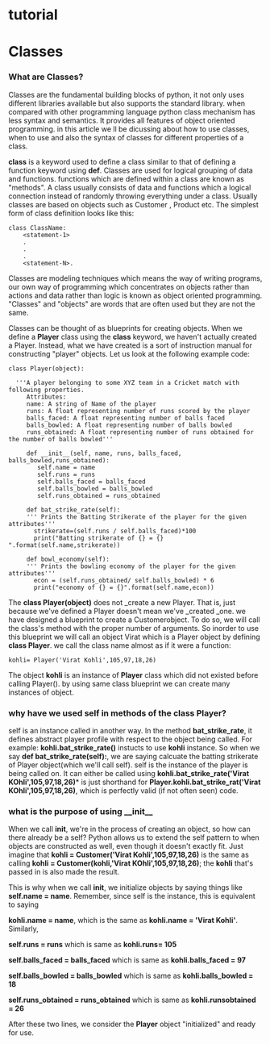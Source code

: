 # tutorial

<h1> Classes </h1>
<h3>What are Classes?</h3>

Classes are the fundamental building blocks of python, it not only uses different libraries available but also supports the standard library. when compared with other programming language python class mechanism has less syntax and semantics. It provides all features of object oriented programming. in this article we ll be dicussing about how to use classes, when to use and also the syntax of classes for different properties of a class.

**class** is a keyword used to define a class similar to that of defining a function keyword using **def**. Classes are used for logical grouping of data and functions. functions which are defined within a class are known as "methods". A class usually consists of data and functions which a logical connection instead of randomly throwing everything under a class. Usually classes are based on objects such as Customer , Product etc. The simplest form of class definition looks like this:

```
class ClassName:
    <statement-1>
    .
    .
    .
    <statement-N>.
```
Classes are modeling techniques which means the way of writing programs, our own way of programming which concentrates on objects rather than actions and data rather than logic is known as object oriented programming. "Classes" and "objects" are words that are often used but they are not the same.

Classes can be thought of as blueprints for creating objects. When we define a **Player** class using the **class** keyword, we haven't actually created a Player. Instead, what we have created is a sort of instruction manual for constructing "player" objects. Let us look at the following example code:

```
class Player(object):

  '''A player belonging to some XYZ team in a Cricket match with following properties. 
     Attributes: 
     name: A string of Name of the player 
     runs: A float representing number of runs scored by the player 
     balls_faced: A float representing number of balls faced 
     balls_bowled: A float representing number of balls bowled 
     runs_obtained: A float representing number of runs obtained for the number of balls bowled'''
     
     def __init__(self, name, runs, balls_faced, balls_bowled,runs_obtained):
        self.name = name
        self.runs = runs
        self.balls_faced = balls_faced
        self.balls_bowled = balls_bowled
        self.runs_obtained = runs_obtained

     def bat_strike_rate(self):
     ''' Prints the Batting Strikerate of the player for the given attributes'''
       strikerate=(self.runs / self.balls_faced)*100
       print("Batting strikerate of {} = {} ".format(self.name,strikerate))

     def bowl_economy(self):
     ''' Prints the bowling economy of the player for the given attributes'''
       econ = (self.runs_obtained/ self.balls_bowled) * 6
       print("economy of {} = {}".format(self.name,econ))
```

The **class Player(object)** does not _create a new Player. That is, just because we've defined a Player doesn't mean we've _created _one. we have designed a blueprint to create a Customerobject. To do so, we will call the class's  method with the proper number of arguments. So inorder to use this blueprint we will call an object Virat which is a Player object by defining **class Player**. we call the class name almost as if it were a function:

```kohli= Player('Virat Kohli',105,97,18,26)```

The object **kohli** is an instance of **Player** class which did not existed before calling Player(). by using same class blueprint we can create many instances of object.

<h3>why have we used self in methods of the class Player?</h3>

self is an instance called in another way. In the method **bat_strike_rate**, it defines abstract player profile with respect to the object being called. For example: **kohli.bat_strike_rate()** instucts to use **kohli** instance.
So when we say **def bat_strike_rate(self):**, we are saying calcuate the batting strikerate of Player object(which we'll call self). self is the instance of the player is being called on. It can either be called using **kohli.bat_strike_rate('Virat KOhli',105,97,18,26)*** is just shorthand for **Player.kohli.bat_strike_rat('Virat KOhli',105,97,18,26)**, which is perfectly valid (if not often seen) code.


<h3>what is the purpose of using __init__</h3>

When we call __init__, we're in the process of creating an object, so how can there already be a self? Python allows us to extend the self pattern to when objects are constructed as well, even though it doesn't exactly fit. Just imagine that **kohli = Customer('Virat Kohli',105,97,18,26)** is the same as calling **kohli = Customer(kohli,'Virat KOhli',105,97,18,26)**; the **kohli** that's passed in is also made the result.

This is why when we call __init__, we initialize objects by saying things like **self.name = name**. Remember, since self is the instance, this is equivalent to saying

**kohli.name = name**, which is the same as **kohli.name = 'Virat Kohli'**.
Similarly,

**self.runs = runs** which is same as **kohli.runs= 105**

**self.balls_faced = balls_faced** which is same as **kohli.balls_faced = 97**

**self.balls_bowled = balls_bowled** which is same as **kohli.balls_bowled = 18**

**self.runs_obtained = runs_obtained** which is same as **kohli.runsobtained = 26**

After these two lines, we consider the **Player** object "initialized" and ready for use.












